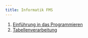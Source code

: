 ```yaml
---
title: Informatik FMS
---
```


1. [Einführung in das Programmieren](01-Programming.html)
1. [Tabellenverarbeitung](02-Tabellenverarbeitung.html)
